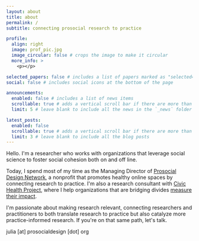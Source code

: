 ```yaml
---
layout: about
title: about
permalink: /
subtitle: connecting prosocial research to practice

profile:
  align: right
  image: prof_pic.jpg
  image_circular: false # crops the image to make it circular
  more_info: >
    <p></p>

selected_papers: false # includes a list of papers marked as "selected={true}"
social: false # includes social icons at the bottom of the page

announcements:
  enabled: false # includes a list of news items
  scrollable: true # adds a vertical scroll bar if there are more than 3 news items
  limit: 5 # leave blank to include all the news in the `_news` folder

latest_posts:
  enabled: false
  scrollable: true # adds a vertical scroll bar if there are more than 3 new posts items
  limit: 3 # leave blank to include all the blog posts
---
```


Hello. I'm  a researcher who works with organizations that leverage social science to foster social cohesion both on and off line. 

Today, I spend most of my time as the Managing Director of [Prosocial Design Network](https://www.prosocialdesign.org/), a nonprofit that promotes healthy online spaces by connecting research to practice. I'm also a research consultant with [Civic Health Project](https://www.civichealthproject.org/), where I help organizations that are bridging divides [measure their impact](https://www.listenfirstproject.org/goals-and-measures).  

I'm passionate about making research relevant, connecting researchers and practitioners to both translate research to practice but also catalyze more practice-informed research. If you're on that same path, let's talk.  

julia [at] prosocialdesign [dot] org
